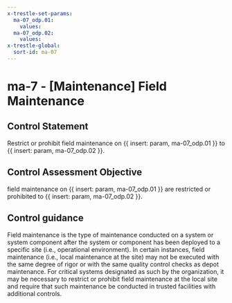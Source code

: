 ```yaml
---
x-trestle-set-params:
  ma-07_odp.01:
    values:
  ma-07_odp.02:
    values:
x-trestle-global:
  sort-id: ma-07
---
```


# ma-7 - \[Maintenance\] Field Maintenance

## Control Statement

Restrict or prohibit field maintenance on {{ insert: param, ma-07_odp.01 }} to {{ insert: param, ma-07_odp.02 }}.

## Control Assessment Objective

field maintenance on {{ insert: param, ma-07_odp.01 }} are restricted or prohibited to {{ insert: param, ma-07_odp.02 }}.

## Control guidance

Field maintenance is the type of maintenance conducted on a system or system component after the system or component has been deployed to a specific site (i.e., operational environment). In certain instances, field maintenance (i.e., local maintenance at the site) may not be executed with the same degree of rigor or with the same quality control checks as depot maintenance. For critical systems designated as such by the organization, it may be necessary to restrict or prohibit field maintenance at the local site and require that such maintenance be conducted in trusted facilities with additional controls.
